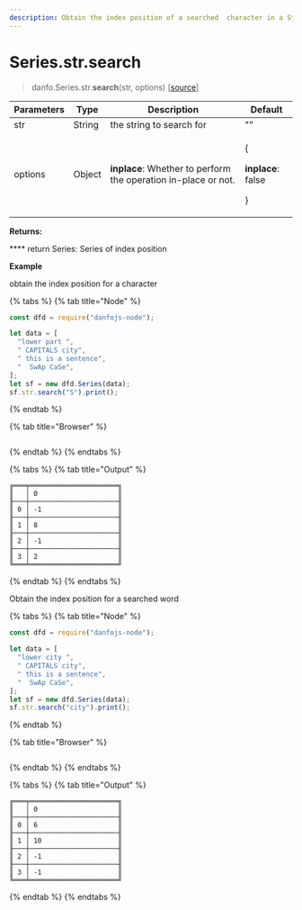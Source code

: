 ```yaml
---
description: Obtain the index position of a searched  character in a String
---
```


# Series.str.search

> danfo.Series.str.**search**(str, options) \[[source](https://github.com/javascriptdata/danfojs/blob/master/src/danfojs-base/core/strings.ts#L504)]

| Parameters | Type   | Description                                                    | Default                                                |
| ---------- | ------ | -------------------------------------------------------------- | ------------------------------------------------------ |
| str        | String | the string to search for                                       | ""                                                     |
| options    | Object | **inplace**: Whether to perform the operation in-place or not. | <p>{</p><p><strong>inplace</strong>: false</p><p>}</p> |

**Returns:**

&#x20; \*\*\*\* return Series: Series of index position

**Example**

obtain the index position for a character

{% tabs %}
{% tab title="Node" %}

```javascript
const dfd = require("danfojs-node");

let data = [
  "lower part ",
  " CAPITALS city",
  " this is a sentence",
  "  SwAp CaSe",
];
let sf = new dfd.Series(data);
sf.str.search("S").print();
```

{% endtab %}

{% tab title="Browser" %}

```

```

{% endtab %}
{% endtabs %}

{% tabs %}
{% tab title="Output" %}

```
╔═══╤══════════════════════╗
║   │ 0                    ║
╟───┼──────────────────────╢
║ 0 │ -1                   ║
╟───┼──────────────────────╢
║ 1 │ 8                    ║
╟───┼──────────────────────╢
║ 2 │ -1                   ║
╟───┼──────────────────────╢
║ 3 │ 2                    ║
╚═══╧══════════════════════╝
```

{% endtab %}
{% endtabs %}

Obtain the index position for a searched word

{% tabs %}
{% tab title="Node" %}

```javascript
const dfd = require("danfojs-node");

let data = [
  "lower city ",
  " CAPITALS city",
  " this is a sentence",
  "  SwAp CaSe",
];
let sf = new dfd.Series(data);
sf.str.search("city").print();
```

{% endtab %}

{% tab title="Browser" %}

```

```

{% endtab %}
{% endtabs %}

{% tabs %}
{% tab title="Output" %}

```
╔═══╤══════════════════════╗
║   │ 0                    ║
╟───┼──────────────────────╢
║ 0 │ 6                    ║
╟───┼──────────────────────╢
║ 1 │ 10                   ║
╟───┼──────────────────────╢
║ 2 │ -1                   ║
╟───┼──────────────────────╢
║ 3 │ -1                   ║
╚═══╧══════════════════════╝
```

{% endtab %}
{% endtabs %}
